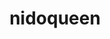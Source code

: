 ---
id: 31
title: nidoqueen
types: [poison,ground]
image: https://raw.githubusercontent.com/PokeAPI/sprites/master/sprites/pokemon/31.png
---